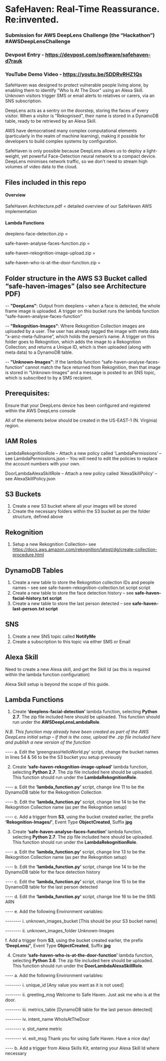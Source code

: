# SafeHaven: Real-Time Reassurance. Re:invented. 
### Submission for AWS DeepLens Challenge (the “Hackathon”) #AWSDeepLensChallenge
### Devpost Entry - https://devpost.com/software/safehaven-d7rauk
### YouTube Demo Video - https://youtu.be/5DDRvRHZ1Qs


SafeHaven was designed to protect vulnerable people living alone, by enabling them to identify "Who Is At The Door" using an Alexa Skill. Unknown visitors trigger SMS or email alerts to relatives or carers, via an SNS subscription. 

DeepLens acts as a sentry on the doorstep, storing the faces of every visitor. When a visitor is "Rekognised", their name is stored in a DynamoDB table, ready to be retrieved by an Alexa Skill. 

AWS have democratised many complex computational elements (particularly in the realm of machine learning), making it possible for developers to build complex systems by configuration. 

SafeHaven is only possible because DeepLens allows us to deploy a light-weight, yet powerful Face-Detection neural network to a compact device. DeepLens minimises network traffic, so we don't need to stream high volumes of video data to the cloud.


## Files included in this repo

#### Overview

SafeHaven Architecture.pdf = detailed overview of our SafeHaven AWS implementation



#### Lambda Functions

deeplens-face-detection.zip = 

safe-haven-analyse-faces-function.zip = 

safe-haven-rekognition-image-upload.zip = 

safe-haven-who-is-at-the-door-function.zip = 



## Folder structure in the AWS S3 Bucket called “safe-haven-images” (also see Architecture PDF)

-- **"DeepLens"**: Output from deeplens – when a face is detected, the whole frame image is uploaded. A trigger on this bucket runs the lambda function “safe-haven-analyse-faces-function”

-- **"Rekognition-Images"**: Where Rekognition Collection images are uploaded by a user. The user has already tagged the image with meta data “x-amz-meta-fullname”, which holds the person’s name. A trigger on this folder goes to Rekognition, which adds the image to a Rekognition Collection; and returns a Unique ID, which is then uploaded (along with meta data) to a DynamoDB table.

-- **"Unknown-Images"**: If the lambda function “safe-haven-analyse-faces-function” cannot match the face returned from Rekognition, then that image is stored in “Unknown-Images” and a message is posted to an SNS topic, which is subscribed to by a SMS recipient.



## Prerequisites:
Ensure that your DeepLens device has been configured and registered within the AWS DeepLens console 

All of the elements below should be created in the US-EAST-1 (N. Virginia) region.


## IAM Roles
LambdaRekognitionRole – Attach a new policy called ‘LambdaPermissions’ – see LambdaPermissions.json – You will need to edit the policies to replace the account numbers with your own.

DoorLambdaAlexaSkillRole – Attach a new policy called ‘AlexaSkillPolicy’ – see AlexaSkillPolicy.json


## S3 Buckets
1)	Create a new S3 bucket where all your images will be stored
2)	Create the necessary folders within the S3 bucket as per the folder structure, defined above


## Rekognition
1)	Setup a new Rekognition Collection– see https://docs.aws.amazon.com/rekognition/latest/dg/create-collection-procedure.html


## DynamoDB Tables
1)	Create a new table to store the Rekognition collection IDs and people names – see see safe-haven-rekognition-collection.txt script script
2)	Create a new table to store the face detection history – see **safe-haven-facial-history.txt script**
3)	Create a new table to store the last person detected – see **safe-haven-last-person.txt script**


## SNS
1)	Create a new SNS topic called **NotifyMe**
2)	Create a subscription to this topic via either SMS or Email


## Alexa Skill

Need to create a new Alexa skill, and get the Skill Id (as this is required within the lambda function configuration)

Alexa Skill setup is beyond the scope of this guide.


## Lambda Functions
1)	Create **‘deeplens-facial-detection’** lambda function, selecting **Python 2.7**.  The zip file included here should be uploaded. This function should run under the **AWSDeepLensLambdaRole**.

_N.B. This function may already have been created as part of the AWS DeepLens initial setup – if that is the case, upload the .zip file included here and publish a new version of the function_

---- a.	Edit the ‘greengrassHelloWorld.py’ script, change the bucket names in lines 54 & 56 to be the S3 bucket you setup previously

2)	Create **‘safe-haven-rekognition-image-upload’** lambda function, selecting **Python 2.7**. The zip file included here should be uploaded.  This function should run under the **LambdaRekognitionRole**.

---- a. Edit the **‘lambda_function.py’** script, change line 11 to be the DynamoDB table for the Rekognition Collection

---- b. Edit the **‘lambda_function.py’** script, change line 14 to be the Rekognition Collection name (as per the Rekognition setup)

---- c. Add a trigger from **S3**, using the bucket created earlier, the prefix **‘Rekognition-Images/’**, Event Type **ObjectCreated**, Suffix **jpg**


3)	Create **‘safe-haven-analyse-faces-function’** lambda function, selecting **Python 2.7**.  The zip file included here should be uploaded.  This function should run under the **LambdaRekognitionRole**.

---- a.	Edit the **‘lambda_function.py’** script, change line 13 to be the Rekognition Collection name (as per the Rekognition setup)

---- b.	Edit the **‘lambda_function.py’** script, change line 14 to be the DynamoDB table for the face detection history

---- c.	Edit the **‘lambda_function.py’** script, change line 15 to be the DynamoDB table for the last person detected

---- d.	Edit the **‘lambda_function.py’** script, change line 16 to be the SNS ARN

---- e.	Add the following Environment variables:

-------- i.	unknown_images_bucket            [This should be your S3 bucket name]

-------- ii.	unknown_images_folder           Unknown-Images


f.	Add a trigger from **S3**, using the bucket created earlier, the prefix **‘DeepLens/’**, Event Type **ObjectCreated**, Suffix **jpg**


4)	Create **‘safe-haven-who-is-at-the-door-function’** lambda function, selecting **Python 3.6**.  The zip file included here should be uploaded.  This function should run under the **DoorLambdaAlexaSkillRole**.

---- a.	Add the following Environment variables:

-------- i.	unique_id           [Any value you want as it is not used]

-------- ii.	greeting_msg    Welcome to Safe Haven.  Just ask me who is at the door.

-------- iii.	metrics_table    [DynamoDB table for the last person detected]

-------- iv.	intent_name     WhoIsAtTheDoor

-------- v.	slot_name          metric

-------- vi.	exit_msg             Thank you for using Safe Haven. Have a nice day!


---- b.	Add a trigger from Alexa Skills Kit, entering your Alexa Skill Id where necessary


